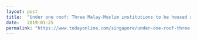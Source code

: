 ```yaml
---
layout: post
title:  "Under one roof: Three Malay-Muslim institutions to be housed at Wisma Geylang Serai"
date:   2019-01-25
permalink: "https://www.todayonline.com/singapore/under-one-roof-three-malaymuslim-institutions-be-housed-wisma-geylang-serai"
---
```

